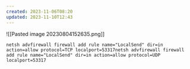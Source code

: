 ```yaml
---
created: 2023-11-06T08:20
updated: 2023-11-10T12:43
---
```

![[Pasted image 20230804152635.png]]
```
netsh advfirewall firewall add rule name="LocalSend" dir=in action=allow protocol=TCP localport=53317netsh advfirewall firewall add rule name="LocalSend" dir=in action=allow protocol=UDP localport=53317
```